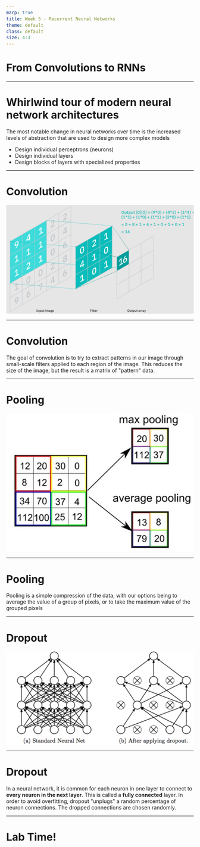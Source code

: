 ```yaml
---
marp: true
title: Week 5 - Recurrent Neural Networks
theme: default
class: default
size: 4:3
---
```


# From Convolutions to RNNs

---

# Whirlwind tour of modern neural network architectures

The most notable change in neural networks over time is the increased levels of abstraction that are used to design more complex models
- Design individual perceptrons (neurons)
- Design individual layers
- Design blocks of layers with specialized properties

---

# Convolution

![](convolution.png)

---

# Convolution

The goal of convolution is to try to extract patterns in our image through small-scale filters applied to each region of the image. This reduces the size of the image, but the result is a matrix of "pattern" data.

---

# Pooling

![](pooling.png)

---

# Pooling

Pooling is a simple compression of the data, with our options being to average the value of a group of pixels, or to take the maximum value of the grouped pixels

---

# Dropout

![](dropout.png)

---

# Dropout

In a neural network, it is common for each neuron in one layer to connect to **every neuron in the next layer**. This is called a **fully connected** layer. In order to avoid overfitting, dropout "unplugs" a random percentage of neuron connections. The dropped connections are chosen randomly.

---

# Lab Time!